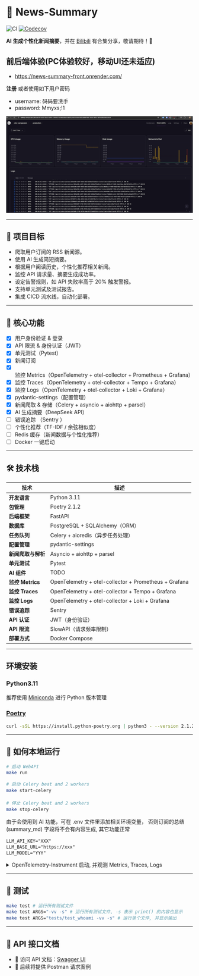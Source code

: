# 📰 News-Summary

![CI](https://github.com/wsgggws/news-summary/actions/workflows/ci.yml/badge.svg)
[![Codecov](https://codecov.io/gh/wsgggws/news-summary/branch/main/graph/badge.svg)](https://codecov.io/gh/wsgggws/news-summary)

**AI 生成个性化新闻摘要**，并在 [Bilibili](https://space.bilibili.com/472722204?spm_id_from=333.1007.0.0) 有合集分享，敬请期待！🚀

## 前后端体验(PC体验较好，移动UI还未适应)

- <https://news-summary-front.onrender.com/>

**注册** 或者使用如下用户密码

- username: 码码要洗手
- password: Mmyxs;!1

![observability](./png/observability.png)

---

## 🎯 **项目目标**

- 爬取用户订阅的 RSS 新闻源。
- 使用 AI 生成简短摘要。
- 根据用户阅读历史，个性化推荐相关新闻。
- 监控 API 请求量、摘要生成成功率。
- 设定告警规则，如 API 失败率高于 20% 触发警报。
- 支持单元测试及测试报告。
- 集成 CICD 流水线，自动化部署。

---

## 🚀 **核心功能**

- [x] 用户身份验证 & 登录
- [x] API 限流 & 身份认证（JWT）
- [x] 单元测试（Pytest）
- [x] 新闻订阅
- [x] 监控 Metrics（OpenTelemetry + otel-collector + Prometheus + Grafana）
- [x] 监控 Traces（OpenTelemetry + otel-collector + Tempo + Grafana）
- [x] 监控 Logs（OpenTelemetry + otel-collector + Loki + Grafana）
- [x] pydantic-settings（配置管理）
- [x] 新闻爬取 & 存储（Celery + asyncio + aiohttp + parsel）
- [x] AI 生成摘要（DeepSeek API）
- [ ] 错误追踪 （Sentry ）
- [ ] 个性化推荐（TF-IDF / 余弦相似度）
- [ ] Redis 缓存（新闻数据与个性化推荐）
- [ ] Docker 一键启动

---

## 🛠 **技术栈**

| **技术**           | **描述**                                              |
| ------------------ | ----------------------------------------------------- |
| **开发语言**       | Python 3.11                                           |
| **包管理**         | Poetry 2.1.2                                          |
| **后端框架**       | FastAPI                                               |
| **数据库**         | PostgreSQL + SQLAlchemy（ORM）                        |
| **任务队列**       | Celery + aioredis（异步任务处理）                     |
| **配置管理**       | pydantic-settings                                     |
| **新闻爬取与解析** | Asyncio + aiohttp + parsel                            |
| **单元测试**       | Pytest                                                |
| **AI 组件**        | TODO                                                  |
| **监控 Metrics**   | OpenTelemetry + otel-collector + Prometheus + Grafana |
| **监控 Traces**    | OpenTelemetry + otel-collector + Tempo + Grafana      |
| **监控 Logs**      | OpenTelemetry + otel-collector + Loki + Grafana       |
| **错误追踪**       | Sentry                                                |
| **API 认证**       | JWT（身份验证）                                       |
| **API 限流**       | SlowAPI（请求频率限制）                               |
| **部署方式**       | Docker Compose                                        |

---

## 环境安装

### Python3.11

推荐使用 [Miniconda](https://www.anaconda.com/docs/getting-started/miniconda/main) 进行 Python 版本管理

### [Poetry](https://python-poetry.org/docs/)

```sh
curl -sSL https://install.python-poetry.org | python3 - --version 2.1.2
```

---

## 🚀 **如何本地运行**

```sh
# 启动 WebAPI
make run
```

```sh
# 启动 Celery beat and 2 workers
make start-celery

# 停止 Celery beat and 2 workers
make stop-celery
```

由于会使用到 AI 功能，可在 .env 文件里添加相关环境变量，
否则订阅的总结(summary_md) 字段将不会有内容生成, 其它功能正常

```.env
LLM_API_KEY="XXX"
LLM_BASE_URL="https://xxx"
LLM_MODEL="YYY"
```

<details>
<summary>
OpenTelemetry-Instrument 启动, 并观测 Metrics, Traces, Logs
</summary>

```sh
# 注意没有也不建议使用 --reload 启动
make otel-run
```

![metrics](./png/prometheus-metrics.png)
![traces](./png/tempo-traces.png)
![logs](./png/loki-logs.png)

</details>

---

## 🧪 **测试**

```sh
make test # 运行所有测试文件
make test ARGS="-vv -s" # 运行所有测试文件, -s 表示 print() 的内容也显示
make test ARGS="tests/test_whoami -vv -s" # 运行单个文件, 并显示输出
```

---

## 📡 **API 接口文档**

- 📌 访问 API 文档：[Swagger UI](http://127.0.0.1:8000/docs)
- 📌 后续将提供 Postman 请求案例
